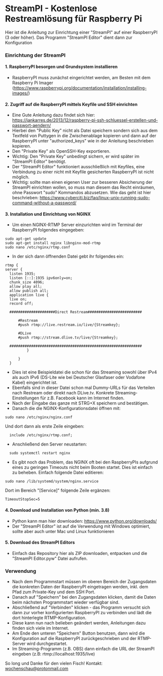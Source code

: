 # StreamPI - Kostenlose Restreamlösung für Raspberry Pi
 Hier ist die Anleitung zur Einrichtung einer "StreamPI" auf einer RaspberryPI (3 oder höher).
 Das Programm "StreamPI Editor" dient dann zur Konfiguration

### Einrichtung der StreamPI
#### 1. RaspberryPI besorgen und Grundsystem installieren
  * RaspberryPI muss zunächst eingerichtet werden, am Besten mit dem Raspberry Pi Imager (https://www.raspberrypi.org/documentation/installation/installing-images/)

#### 2. Zugriff auf die RaspberryPI mittels Keyfile und SSH einrichten
  * Eine Gute Anleitung dazu findet sich hier: https://jankarres.de/2013/12/raspberry-pi-ssh-schluessel-erstellen-und-passwort-aendern/
  * Hierbei den "Public Key" nicht als Datei speichern sondern sich aus dem Textfeld von Puttygen in die Zwischenablage kopieren und dann auf der RaspberryPI unter "authorized_keys" wie in der Anleitung beschrieben kopieren.
  * Den "Private Key" als OpenSSH-Key exportieren.
  * Wichtig: Den "Private Key" unbedingt sichern, er wird später im "StreamPI Editor" benötigt.
  * Der "StreamPI Editor" funktioniert ausschließlich mit Keyfiles, eine Verbindung zu einer nicht mit Keyfile gesicherten RaspberryPI ist nicht möglich.
  * Wichtig: sollte man einen eigenen User zur besseren Absicherung der StreamPI einrichten wollen, so muss man diesem das Recht einräumen, ohne Passwort "sudo" Kommandos abzusetzen. Wie das geht ist hier beschrieben: https://www.cyberciti.biz/faq/linux-unix-running-sudo-command-without-a-password/

#### 3. Installation und Einrichtung von NGINX
  * Um einen NGINX-RTMP Server einzurichten wird im Terminal der RaspberryPI folgendes eingegeben:
  ```
  sudo apt-get update
  sudo apt-get install nginx libnginx-mod-rtmp
  sudo nano /etc/nginx/rtmp.conf
  ```

  * In der sich dann öffnenden Datei gebt ihr folgendes ein:

  ```
  rtmp {
  server {
    listen 1935;
    listen [::]:1935 ipv6only=on;
    chunk_size 4096;
    allow play all;
    allow publish all;
    application live {
    live on;
    record off;

    #####################Direct Restream#########################

        #Restream
        #push rtmp://live.restream.io/live/{Streamkey};

        #DLive
        #push rtmp://stream.dlive.tv/live/{Streamkey};

    #############################################################
            }

        }
    }
  ```
  * Dies ist eine Beispieldatei die schon für das Streaming sowohl über IPv4 als auch IPv6 (DS-Lite wie bei Deutscher Glasfaser oder Vodafone Kabel) eingerichtet ist.
  * Ebenfalls sind in dieser Datei schon mal Dummy-URLs für das Verteilen nach Restream oder direkt nach DLive.tv. Konkrete Streaming-Einstellungen für z.B. Facebook kann im Internet finden.
  * Nach der Eingabe das ganze mit STRG+X speichern und bestätigen.
  * Danach die die NGINX-Konfigurationsdatei öffnen mit:

  ```
  sudo nano /etc/nginx/nginx.conf
  ```  

  Und dort dann als erste Zeile eingeben:

  ```
    include /etc/nginx/rtmp.conf;
  ```

  * Anschließend den Server neustarten:

  ```
    sudo systemctl restart nginx
  ```

  * Es gibt noch das Problem, das NGINX oft bei den RaspberryPIs aufgrund eines zu geringen Timeouts nicht beim Booten startet. Dies ist einfach zu beheben. Einfach folgende Datei editieren:

  ```
  sudo nano /lib/systemd/system/nginx.service
  ```
  Dort im Bereich "[Service]" folgende Zeile ergänzen:
  ```
  TimeoutStopSec=5
  ```

#### 4. Download und Installation von Python (min. 3.8)
  * Python kann man hier downloaden: https://www.python.org/downloads/
  * Der "StreamPI Editor" ist auf die Verwendung mit Windows optimiert, sollte aber auch unter Mac und Linux funktionieren

#### 5. Download des StreamPI Editors
  * Einfach das Repository hier als ZIP downloaden, entpacken und die "StreamPI Editor.pyw" Datei aufrufen.

### Verwendung
  * Nach dem Programmstart müssen im oberen Bereich der Zugangsdaten die konkreten Daten der RaspberryPI eingetragen werden, inkl. dem Pfad zum Private-Key und dem SSH Port.
  * Danach auf "Speichern" bei den Zugangsdaten klicken, damit die Daten beim nächsten Programmstart wieder verfügbar sind.
  * Abschließend auf "Verbinden" klicken - das Programm versucht sich dann zur vorher konfigurierten RaspberryPI zu verbinden und lädt die dort hinterlegte RTMP-Konfiguration.
  * Diese kann nun nach belieben geändert werden, Anleitungen dazu finden sich viele im Internet.
  * Am Ende den unteren "Speichern" Button benutzen, dann wird die Konfiguration auf die RaspberryPI zurückgeschrieben und der RTMP-Server wird durchgestartet.
  * Im Streaming-Programm (z.B. OBS) dann einfach die URL der StreamPI eingeben (z.B: rtmp://localhost:1935/live)


So long und Danke für den vielen Fisch!
Kontakt: wochenschau@protonmail.com
